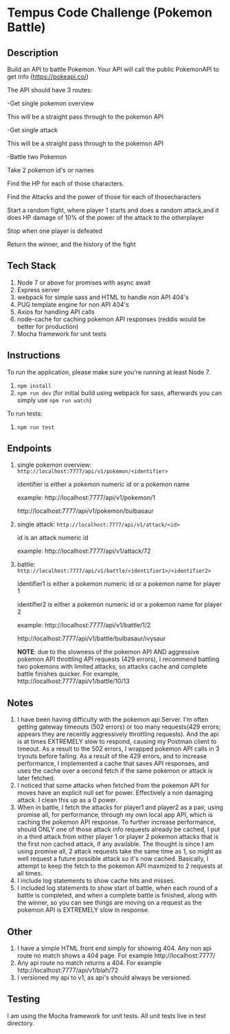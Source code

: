 # Tempus Code Challenge (Pokemon Battle)

## Description

Build​ an​ ​API​ ​to​ ​battle​ ​Pokemon.​ ​Your​ ​API​ ​will​ ​call​ ​the​ ​public​ Pokemon​ ​API​ to​ get​ ​info (https://pokeapi.co/)

The​ ​API​ ​should​ ​have​ ​3 ​routes:

-Get​ ​single​ ​pokemon​ ​overview

  This​ ​will​ be​ ​a ​straight​ ​pass​ ​through​ ​to​ ​the​ ​pokemon​ ​API

-Get​ ​single​ ​attack

  This​ ​will​ ​be​ ​a ​straight​ ​pass​ ​through​ ​to​ ​the​ ​pokemon​ ​API

-Battle​ ​two​ ​Pokemon

  Take​ ​2 ​pokemon​ ​id's​ ​or​ ​names

  Find​ ​the​ ​HP​ ​for​ ​each​ ​of​ ​those​ ​characters.

  Find​ ​the​ ​Attacks​ ​and​ ​the​ ​power​ ​of​ ​those​ ​for​ ​each​ ​of​ ​those​ ​characters

  Start​ ​a ​random​ fight,​ where​ ​player​ ​1 ​starts​ ​and​ ​does​ ​a ​random​ ​attack,​ ​and​ ​it
    does​ ​HP​ ​damage​ ​of​ ​10%​ ​of​ ​the​ ​power​ of​ the​ ​attack​ ​to​ ​the​ ​other​ ​player

  Stop​ ​when​ ​one​ ​player​ ​is​ ​defeated

  Return​ ​the​ ​winner,​ and​ ​the​ ​history​ of​ ​the​ ​fight

## Tech Stack

1. Node 7 or above for promises with async await
2. Express server
3. webpack for simple sass and HTML to handle non API 404's
4. PUG template engine for non API 404's
5. Axios for handling API calls
6. node-cache for caching pokemon API responses (reddis would be better for production)
7. Mocha framework for unit tests

## Instructions

To run the application, please make sure you're running at least Node 7.

1. `npm install`
2. `npm run dev` (for initial build using webpack for sass, afterwards you can simply use `npm run watch`)

To run tests:

1. `npm run test`

## Endpoints

1. ​single​ ​pokemon​ ​overview: `http://localhost:7777/api/v1/pokemon/<identifier>`

   identifier is either a pokemon numeric id or a pokemon name

   example: http://localhost:7777/api/v1/pokemon/1

   http://localhost:7777/api/v1/pokemon/bulbasaur

2. single​ ​attack: `http://localhost:7777/api/v1/attack/<id>`

   id is an attack numeric id

   example: http://localhost:7777/api/v1/attack/72

3. battle: `http://localhost:7777/api/v1/battle/<identifier1>/<identifier2>`

   identifier1 is either a pokemon numeric id or a pokemon name for player 1

   identifier2 is either a pokemon numeric id or a pokemon name for player 2

   example: http://localhost:7777/api/v1/battle/1/2

   http://localhost:7777/api/v1/battle/bulbasaur/ivysaur

   **NOTE**: due to the slowness of the pokemon API AND aggressive pokemon API
   throttling API requests (429 errors), I recommend battling two pokemons
   with limited attacks, so attacks cache and complete battle finishes quicker.
   For example, http://localhost:7777/api/v1/battle/10/13

## Notes

1. I have been having difficulty with the pokemon api Server.  I'm often getting gateway
timeouts (502 errors) or too many requests(429 errors; appears they are recently
aggressively throttling requests).  And the api is at times EXTREMELY slow to respond,
causing my Postman client to timeout.  As a result to the 502 errors, I wrapped pokemon
API calls in 3 tryouts before failing.  As a result of the 429 errors, and to increase
performance, I implemented a cache that saves API responses, and uses the cache over
a second fetch if the same pokemon or attack is later fetched.
2. I noticed that some attacks when fetched from the pokemon API for moves have an explicit null set for power.  Effectively a non damaging attack.  I clean this up as a 0 power.
3. When in battle, I fetch the attacks for player1 and player2 as a pair, using promise all, for performance, through my own local app API, which is caching the pokemon API response.  To further increase performance, should ONLY one of those attack info requests already be cached, I put in a third attack from either player 1 or player 2 pokemon attacks that is the first non cached attack, if any available.  The thought is since I am using promise all, 2 attack requests take the same time as 1, so might as well request a future possible attack so it's now cached.  Basically, I attempt to keep the fetch to the pokemon API maxmized to 2 requests at all times.
4. I include log statements to show cache hits and misses.
5. I included log statements to show start of battle, when each round of a battle is completed, and when a complete battle is finished, along with the winner, so you can see things are moving on a request as the pokemon API is EXTREMELY slow in response.

## Other

1. I have a simple HTML front end simply for showing 404.  Any non api route no match shows a 404 page.  For example http://localhost:7777/
2. Any api route no match returns a 404.  For example http://localhost:7777/api/v1/blah/72
3. I versioned my api to v1, as api's should always be versioned.

## Testing

I am using the Mocha framework for unit tests.  All unit tests live in test directory.
